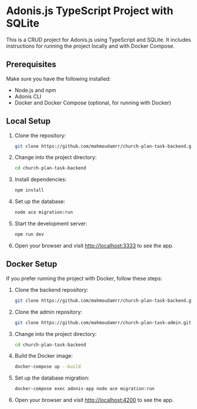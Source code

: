 # Adonis.js TypeScript Project with SQLite

This is a CRUD project for Adonis.js using TypeScript and SQLite. It includes instructions for running the project locally and with Docker Compose.

## Prerequisites

Make sure you have the following installed:

- Node.js and npm
- Adonis CLI
- Docker and Docker Compose (optional, for running with Docker)

## Local Setup

1. Clone the repository:

    ```bash
    git clone https://github.com/mahmoudamrr/church-plan-task-backend.git
    ```

2. Change into the project directory:

    ```bash
    cd church-plan-task-backend
    ```

3. Install dependencies:

    ```bash
    npm install
    ```

4. Set up the database:

    ```bash
    node ace migration:run
    ```

5. Start the development server:

    ```bash
    npm run dev
    ```

6. Open your browser and visit [http://localhost:3333](http://localhost:3333) to see the app.

## Docker Setup

If you prefer running the project with Docker, follow these steps:

1. Clone the backend repository:

    ```bash
    git clone https://github.com/mahmoudamrr/church-plan-task-backend.git
    ```

2. Clone the admin repository:

    ```bash
    git clone https://github.com/mahmoudamrr/church-plan-task-admin.git
    ```

2. Change into the project directory:

    ```bash
    cd church-plan-task-backend
    ```

3. Build the Docker image:

    ```bash
    docker-compose up --build
    ```
    
4. Set up the database migration:

    ```bash
    docker-compose exec adonis-app node ace migration:run
    ```

5. Open your browser and visit [http://localhost:4200](http://localhost:4200) to see the app.
